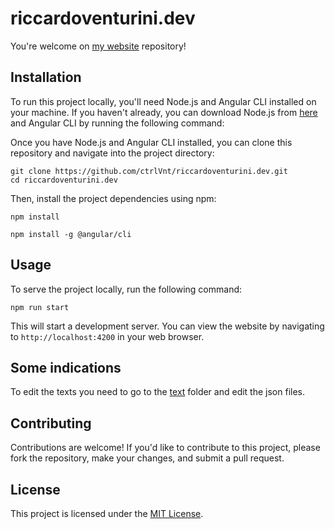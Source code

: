 # riccardoventurini.dev

You're welcome on [my website](https://riccardoventurini.dev) repository!

## Installation

To run this project locally, you'll need Node.js and Angular CLI installed on your machine. If you haven't already, you can download Node.js from [here](https://nodejs.org/) and Angular CLI by running the following command:

Once you have Node.js and Angular CLI installed, you can clone this repository and navigate into the project directory:

```
git clone https://github.com/ctrlVnt/riccardoventurini.dev.git
cd riccardoventurini.dev
```

Then, install the project dependencies using npm:

```
npm install

npm install -g @angular/cli
```

## Usage

To serve the project locally, run the following command:

```
npm run start
```

This will start a development server. You can view the website by navigating to `http://localhost:4200` in your web browser.

## Some indications

To edit the texts you need to go to the [text](https://github.com/ctrlVnt/riccardoventurini.dev/tree/main/src/assets/text) folder and edit the json files.

## Contributing

Contributions are welcome! If you'd like to contribute to this project, please fork the repository, make your changes, and submit a pull request.

## License

This project is licensed under the [MIT License](LICENSE).
